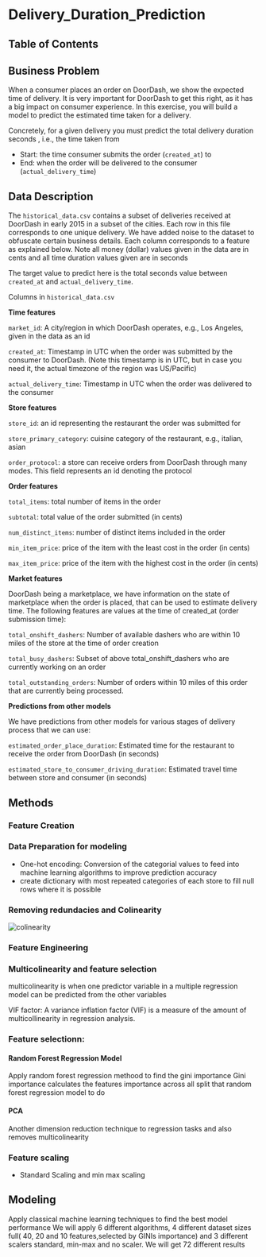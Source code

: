 # Delivery_Duration_Prediction
## Table of Contents



## Business Problem 
When a consumer places an order on DoorDash, we show the expected time of delivery. It is very important for DoorDash to get this right, as it has a big impact on consumer experience. In this exercise, you will build a model to predict the estimated time taken for a delivery.

Concretely, for a given delivery you must predict the total delivery duration seconds , i.e., the time taken from

* Start: the time consumer submits the order (`created_at`) to
* End: when the order will be delivered to the consumer (`actual_delivery_time`)


## Data Description
The `historical_data.csv` contains a subset of deliveries received at DoorDash in early 2015 in a subset of the cities. Each row in this file corresponds to one unique delivery. We have added noise to the dataset to obfuscate certain business details. Each column corresponds to a feature as explained below. Note all money (dollar) values given in the data are in cents and all time duration values given are in seconds

The target value to predict here is the total seconds value between `created_at` and `actual_delivery_time`.

Columns in `historical_data.csv`

**Time features**

`market_id`: A city/region in which DoorDash operates, e.g., Los Angeles, given in the data as an id

`created_at`: Timestamp in UTC when the order was submitted by the consumer to DoorDash. (Note this timestamp is in UTC, but in case you need it, the actual timezone of the region was US/Pacific)

`actual_delivery_time`: Timestamp in UTC when the order was delivered to the consumer

**Store features**

`store_id`: an id representing the restaurant the order was submitted for

`store_primary_category`: cuisine category of the restaurant, e.g., italian, asian

`order_protocol`: a store can receive orders from DoorDash through many modes. This field represents an id denoting the protocol

**Order features**

`total_items`: total number of items in the order

`subtotal`: total value of the order submitted (in cents)

`num_distinct_items`: number of distinct items included in the order

`min_item_price`: price of the item with the least cost in the order (in cents)

`max_item_price`: price of the item with the highest cost in the order (in cents)

**Market features**

DoorDash being a marketplace, we have information on the state of marketplace when the order is placed, that can be used to estimate delivery time. The following features are values at the time of created_at (order submission time):

`total_onshift_dashers`: Number of available dashers who are within 10 miles of the store at the time of order creation

`total_busy_dashers`: Subset of above total_onshift_dashers who are currently working on an order

`total_outstanding_orders`: Number of orders within 10 miles of this order that are currently being processed.

**Predictions from other models**

We have predictions from other models for various stages of delivery process that we can use:

`estimated_order_place_duration`: Estimated time for the restaurant to receive the order from DoorDash (in seconds)

`estimated_store_to_consumer_driving_duration`: Estimated travel time between store and consumer (in seconds)

## Methods
### Feature Creation
### Data Preparation for modeling 
-  One-hot encoding: Conversion of the categorial values to feed into machine learning algorithms to improve prediction accuracy
-  create dictionary with most repeated categories of each store to fill null rows where it is possible
### Removing redundacies and Colinearity
![colinearity](https://github.com/rutasnim/Delivery_Duration_Prediction/assets/89811897/3d699788-d00b-4f0b-8238-50c9d799ae7f)

### Feature Engineering
### Multicolinearity and feature selection
multicolinearity is when one predictor variable in a multiple regression model can be predicted from the other variables 

VIF factor: A variance inflation factor (VIF) is a measure of the amount of multicollinearity in regression analysis.

### Feature selectionn:
#### Random Forest Regression Model
Apply random forest regression methood to find the gini importance 
Gini importance calculates the features importance across all split that random forest regression model to do

#### PCA 
Another dimension reduction technique to regression tasks and also removes multicolinearity

### Feature scaling
- Standard Scaling and min max scaling

## Modeling

Apply classical machine learning techniques to find the best model performance
We will apply 6 different algorithms, 4 different dataset sizes
full( 40, 20 and 10 features,selected by GINIs importance) and 3 different scalers standard, min-max and no scaler. We will get 72 different results
